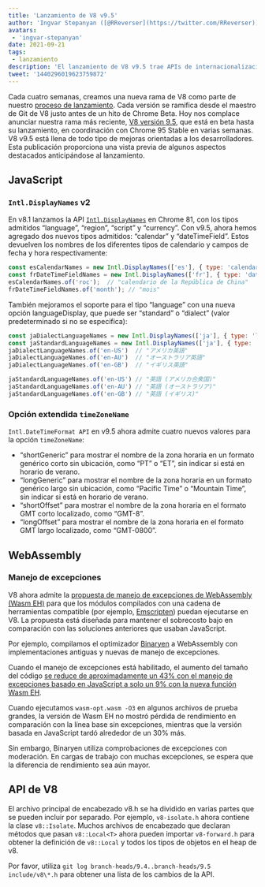 ```yaml
---
title: 'Lanzamiento de V8 v9.5'
author: 'Ingvar Stepanyan ([@RReverser](https://twitter.com/RReverser))'
avatars:
 - 'ingvar-stepanyan'
date: 2021-09-21
tags:
 - lanzamiento
description: 'El lanzamiento de V8 v9.5 trae APIs de internacionalización actualizadas y soporte para manejo de excepciones WebAssembly.'
tweet: '1440296019623759872'
---
```

Cada cuatro semanas, creamos una nueva rama de V8 como parte de nuestro [proceso de lanzamiento](https://v8.dev/docs/release-process). Cada versión se ramifica desde el maestro de Git de V8 justo antes de un hito de Chrome Beta. Hoy nos complace anunciar nuestra rama más reciente, [V8 versión 9.5](https://chromium.googlesource.com/v8/v8.git/+log/branch-heads/9.5), que está en beta hasta su lanzamiento, en coordinación con Chrome 95 Stable en varias semanas. V8 v9.5 está llena de todo tipo de mejoras orientadas a los desarrolladores. Esta publicación proporciona una vista previa de algunos aspectos destacados anticipándose al lanzamiento.

<!--truncate-->
## JavaScript

### `Intl.DisplayNames` v2

En v8.1 lanzamos la API [`Intl.DisplayNames`](https://v8.dev/features/intl-displaynames) en Chrome 81, con los tipos admitidos “language”, “region”, “script” y “currency”. Con v9.5, ahora hemos agregado dos nuevos tipos admitidos: “calendar” y “dateTimeField”. Estos devuelven los nombres de los diferentes tipos de calendario y campos de fecha y hora respectivamente:

```js
const esCalendarNames = new Intl.DisplayNames(['es'], { type: 'calendar' });
const frDateTimeFieldNames = new Intl.DisplayNames(['fr'], { type: 'dateTimeField' });
esCalendarNames.of('roc');  // "calendario de la República de China"
frDateTimeFieldNames.of('month'); // "mois"
```

También mejoramos el soporte para el tipo “language” con una nueva opción languageDisplay, que puede ser “standard” o “dialect” (valor predeterminado si no se especifica):

```js
const jaDialectLanguageNames = new Intl.DisplayNames(['ja'], { type: 'language' });
const jaStandardLanguageNames = new Intl.DisplayNames(['ja'], { type: 'language' , languageDisplay: 'standard'});
jaDialectLanguageNames.of('en-US')  // "アメリカ英語"
jaDialectLanguageNames.of('en-AU')  // "オーストラリア英語"
jaDialectLanguageNames.of('en-GB')  // "イギリス英語"

jaStandardLanguageNames.of('en-US') // "英語 (アメリカ合衆国)"
jaStandardLanguageNames.of('en-AU') // "英語 (オーストラリア)"
jaStandardLanguageNames.of('en-GB') // "英語 (イギリス)"
```

### Opción extendida `timeZoneName`

`Intl.DateTimeFormat API` en v9.5 ahora admite cuatro nuevos valores para la opción `timeZoneName`:

- “shortGeneric” para mostrar el nombre de la zona horaria en un formato genérico corto sin ubicación, como “PT” o “ET”, sin indicar si está en horario de verano.
- “longGeneric” para mostrar el nombre de la zona horaria en un formato genérico largo sin ubicación, como “Pacific Time” o “Mountain Time”, sin indicar si está en horario de verano.
- “shortOffset” para mostrar el nombre de la zona horaria en el formato GMT corto localizado, como “GMT-8”.
- “longOffset” para mostrar el nombre de la zona horaria en el formato GMT largo localizado, como “GMT-0800”.

## WebAssembly

### Manejo de excepciones

V8 ahora admite la [propuesta de manejo de excepciones de WebAssembly (Wasm EH)](https://github.com/WebAssembly/exception-handling/blob/master/proposals/exception-handling/Exceptions.md) para que los módulos compilados con una cadena de herramientas compatible (por ejemplo, [Emscripten](https://emscripten.org/docs/porting/exceptions.html)) puedan ejecutarse en V8. La propuesta está diseñada para mantener el sobrecosto bajo en comparación con las soluciones anteriores que usaban JavaScript.

Por ejemplo, compilamos el optimizador [Binaryen](https://github.com/WebAssembly/binaryen/) a WebAssembly con implementaciones antiguas y nuevas de manejo de excepciones.

Cuando el manejo de excepciones está habilitado, el aumento del tamaño del código [se reduce de aproximadamente un 43% con el manejo de excepciones basado en JavaScript a solo un 9% con la nueva función Wasm EH](https://github.com/WebAssembly/exception-handling/issues/20#issuecomment-919716209).

Cuando ejecutamos `wasm-opt.wasm -O3` en algunos archivos de prueba grandes, la versión de Wasm EH no mostró pérdida de rendimiento en comparación con la línea base sin excepciones, mientras que la versión basada en JavaScript tardó alrededor de un 30% más.

Sin embargo, Binaryen utiliza comprobaciones de excepciones con moderación. En cargas de trabajo con muchas excepciones, se espera que la diferencia de rendimiento sea aún mayor.

## API de V8

El archivo principal de encabezado v8.h se ha dividido en varias partes que se pueden incluir por separado. Por ejemplo, `v8-isolate.h` ahora contiene la clase `v8::Isolate`. Muchos archivos de encabezado que declaran métodos que pasan `v8::Local<T>` ahora pueden importar `v8-forward.h` para obtener la definición de `v8::Local` y todos los tipos de objetos en el heap de v8.

Por favor, utiliza `git log branch-heads/9.4..branch-heads/9.5 include/v8\*.h` para obtener una lista de los cambios de la API.
